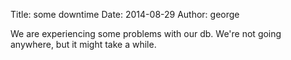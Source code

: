 Title: some downtime
Date: 2014-08-29
Author: george


We are experiencing some problems with our db. We're not going anywhere, but it might take a while.
